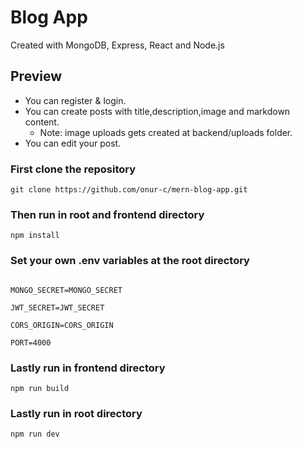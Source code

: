 # Blog App
Created with MongoDB, Express, React and Node.js

## Preview
  - You can register & login.
  - You can create posts with title,description,image and markdown content.
    - Note: image uploads gets created at backend/uploads folder.
  - You can edit your post.


### First clone the repository
```
git clone https://github.com/onur-c/mern-blog-app.git
```
### Then run in root and frontend directory
```
npm install
```
### Set your own .env variables at the root directory
```

MONGO_SECRET=MONGO_SECRET

JWT_SECRET=JWT_SECRET

CORS_ORIGIN=CORS_ORIGIN

PORT=4000

```

### Lastly run in frontend directory
```
npm run build
```
### Lastly run in root directory
```
npm run dev
```
